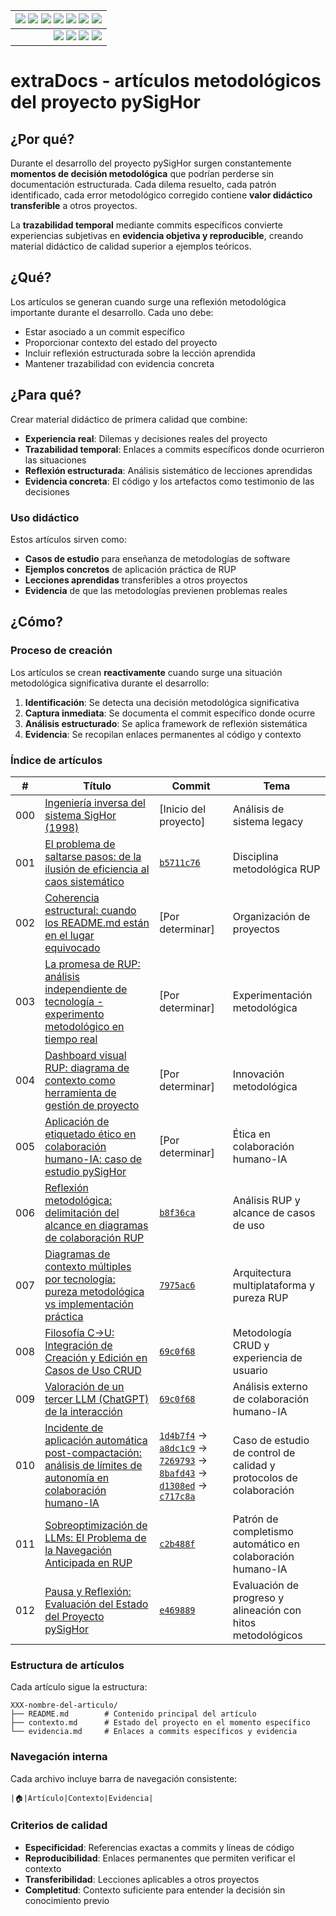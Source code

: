 <div align=right>
 
|[![](https://img.shields.io/badge/-Inicio-FFF?style=flat&logo=Emlakjet&logoColor=black)](../README.md) [![](https://img.shields.io/badge/-RUP-FFF?style=flat&logo=Elsevier&logoColor=black)](../RUP/README.md) [![](https://img.shields.io/badge/-Modelo_del_dominio-FFF?style=flat&logo=freedesktop.org&logoColor=black)](../RUP/00-casos-uso/00-modelo-del-dominio/modelo-dominio.md) [![](https://img.shields.io/badge/-Actores_&_Casos_de_Uso-FFF?style=flat&logo=crewunited&logoColor=black)](../RUP/00-casos-uso/01-actores-casos-uso/actores-casos-uso.md) [![](https://img.shields.io/badge/-Diagrama_de_contexto-FFF?style=flat&logo=diagramsdotnet&logoColor=black)](../RUP/00-casos-uso/01-actores-casos-uso/diagrama-contexto-administrador.md) [![](https://img.shields.io/badge/-Detalle_&_Prototipo-FFF?style=flat&logo=typeorm&logoColor=black)](../RUP/00-casos-uso/02-detalle/README.md) [![](https://img.shields.io/badge/-Análisis-FFF?style=flat&logo=multisim&logoColor=black)](../RUP/01-analisis/casos-uso/README.md)
|-:
|[![](https://img.shields.io/badge/-Estado-FFF?style=flat&logo=greensock&logoColor=black)](../RUP/README.md) [![](https://img.shields.io/badge/-Propuesta_de_dashboard-FFF?style=flat&logo=composer&logoColor=black)](https://raw.githubusercontent.com/mmasias/pySigHor/main/images/RUP/99-seguimiento/diagrama-contexto-administrador.svg) [![](https://img.shields.io/badge/-Reflexiones-FFF?style=flat&logo=hootsuite&logoColor=black)](README.md) [![](https://img.shields.io/badge/-Log_de_conversación-FFF?style=flat&logo=gnometerminal&logoColor=black)](../conversation-log.md)

</div>

# extraDocs - artículos metodológicos del proyecto pySigHor

## ¿Por qué?

Durante el desarrollo del proyecto pySigHor surgen constantemente **momentos de decisión metodológica** que podrían perderse sin documentación estructurada. Cada dilema resuelto, cada patrón identificado, cada error metodológico corregido contiene **valor didáctico transferible** a otros proyectos.

La **trazabilidad temporal** mediante commits específicos convierte experiencias subjetivas en **evidencia objetiva y reproducible**, creando material didáctico de calidad superior a ejemplos teóricos.

## ¿Qué?

Los artículos se generan cuando surge una reflexión metodológica importante durante el desarrollo. Cada uno debe:

- Estar asociado a un commit específico
- Proporcionar contexto del estado del proyecto
- Incluir reflexión estructurada sobre la lección aprendida
- Mantener trazabilidad con evidencia concreta

## ¿Para qué?

Crear material didáctico de primera calidad que combine:

- **Experiencia real**: Dilemas y decisiones reales del proyecto
- **Trazabilidad temporal**: Enlaces a commits específicos donde ocurrieron las situaciones
- **Reflexión estructurada**: Análisis sistemático de lecciones aprendidas
- **Evidencia concreta**: El código y los artefactos como testimonio de las decisiones

### Uso didáctico

Estos artículos sirven como:

- **Casos de estudio** para enseñanza de metodologías de software
- **Ejemplos concretos** de aplicación práctica de RUP
- **Lecciones aprendidas** transferibles a otros proyectos
- **Evidencia** de que las metodologías previenen problemas reales

## ¿Cómo?

### Proceso de creación

Los artículos se crean **reactivamente** cuando surge una situación metodológica significativa durante el desarrollo:

1. **Identificación**: Se detecta una decisión metodológica significativa
2. **Captura inmediata**: Se documenta el commit específico donde ocurre
3. **Análisis estructurado**: Se aplica framework de reflexión sistemática
4. **Evidencia**: Se recopilan enlaces permanentes al código y contexto

### Índice de artículos

| # | Título | Commit | Tema |
|---|--------|--------|------|
| 000 | [Ingeniería inversa del sistema SigHor (1998)](000-ingenieria-inversa/) | [Inicio del proyecto] | Análisis de sistema legacy |
| 001 | [El problema de saltarse pasos: de la ilusión de eficiencia al caos sistemático](001-saltarse-pasos-desarrollo/README.md) | [`b5711c76`](https://github.com/mmasias/pySigHor/tree/b5711c76a9b96432252c596b0d0c53815550fdf8) | Disciplina metodológica RUP |
| 002 | [Coherencia estructural: cuando los README.md están en el lugar equivocado](002-coherencia-estructural-readme/README.md) | [Por determinar] | Organización de proyectos |
| 003 | [La promesa de RUP: análisis independiente de tecnología - experimento metodológico en tiempo real](003-rup-independencia-tecnologica/README.md) | [Por determinar] | Experimentación metodológica |
| 004 | [Dashboard visual RUP: diagrama de contexto como herramienta de gestión de proyecto](004-dashboard-visual-rup-casos-uso/README.md) | [Por determinar] | Innovación metodológica |
| 005 | [Aplicación de etiquetado ético en colaboración humano-IA: caso de estudio pySigHor](005-etiquetado-etico-colaboracion-humano-ia/README.md) | [Por determinar] | Ética en colaboración humano-IA |
| 006 | [Reflexión metodológica: delimitación del alcance en diagramas de colaboración RUP](006-reflexion-alcance-casos-uso-colaboracion/README.md) | [`b8f36ca`](https://github.com/mmasias/pySigHor/tree/b8f36ca7fd409c16fb03be9e3f21058ee78df985) | Análisis RUP y alcance de casos de uso |
| 007 | [Diagramas de contexto múltiples por tecnología: pureza metodológica vs implementación práctica](007-diagramas-contexto-multiples-tecnologias/README.md) | [`7975ac6`](https://github.com/mmasias/pySigHor/tree/7975ac6) | Arquitectura multiplataforma y pureza RUP |
| 008 | [Filosofía C→U: Integración de Creación y Edición en Casos de Uso CRUD](008-filosofia-crud-creacion-edicion/README.md) | [`69c0f68`](https://github.com/mmasias/pySigHor/tree/69c0f681227d1a0aad86ea8fa21313db09d570d7) | Metodología CRUD y experiencia de usuario |
| 009 | [Valoración de un tercer LLM (ChatGPT) de la interacción](009-opinion-tercer-llm/README.md) | [`69c0f68`](https://github.com/mmasias/pySigHor/tree/69c0f681227d1a0aad86ea8fa21313db09d570d7) | Análisis externo de colaboración humano-IA |
| 010 | [Incidente de aplicación automática post-compactación: análisis de límites de autonomía en colaboración humano-IA](010-incidente-aplicacion-automatica-post-compactacion/README.md) | [`1d4b7f4`](https://github.com/mmasias/pySigHor/commit/1d4b7f4) → [`a8dc1c9`](https://github.com/mmasias/pySigHor/commit/a8dc1c9) → [`7269793`](https://github.com/mmasias/pySigHor/commit/7269793) → [`8bafd43`](https://github.com/mmasias/pySigHor/commit/8bafd43) → [`d1308ed`](https://github.com/mmasias/pySigHor/commit/d1308ed) → [`c717c8a`](https://github.com/mmasias/pySigHor/commit/c717c8a) | Caso de estudio de control de calidad y protocolos de colaboración |
| 011 | [Sobreoptimización de LLMs: El Problema de la Navegación Anticipada en RUP](011-sobreoptimizacion-llms-navegacion-rup/README.md) | [`c2b488f`](https://github.com/mmasias/pySigHor/commit/c2b488f) | Patrón de completismo automático en colaboración humano-IA |
| 012 | [Pausa y Reflexión: Evaluación del Estado del Proyecto pySigHor](012-pausa-reflexion-estado-proyecto/README.md) | [`e469889`](https://github.com/mmasias/pySigHor/commit/e469889) | Evaluación de progreso y alineación con hitos metodológicos |

### Estructura de artículos

Cada artículo sigue la estructura:
```
XXX-nombre-del-articulo/
├── README.md        # Contenido principal del artículo
├── contexto.md      # Estado del proyecto en el momento específico
└── evidencia.md     # Enlaces a commits específicos y evidencia
```

### Navegación interna

Cada archivo incluye barra de navegación consistente:
```
|🏠️|Artículo|Contexto|Evidencia|
```

### Criterios de calidad

- **Especificidad**: Referencias exactas a commits y líneas de código
- **Reproducibilidad**: Enlaces permanentes que permiten verificar el contexto
- **Transferibilidad**: Lecciones aplicables a otros proyectos  
- **Completitud**: Contexto suficiente para entender la decisión sin conocimiento previo
